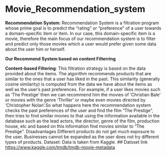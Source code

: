# Movie_Recommendation_system

**Recommendation System**:
                      Recommendation System is a filtration program whose prime goal is to predict the “rating” or “preference” of a user towards a domain-specific item or item. In our case, this domain-specific item is a movie, therefore the main focus of our recommendation system is to filter and predict only those movies which a user would prefer given some data about the user him or herself.
                      
**Our Recommend System based on content Filterring**

**Content-based Filtering**:
    This filtration strategy is based on the data provided about the items. The algorithm recommends products that are similar to the ones that a user has liked in the past. This similarity (generally cosine similarity) is computed from the data we have about the items as well as the user’s past preferences.
    For example, if a user likes movies such as ‘The Prestige’ then we can recommend him the movies of ‘Christian Bale’ or movies with the genre ‘Thriller’ or maybe even movies directed by ‘Christopher Nolan’.So what happens here the recommendation system checks the past preferences of the user and find the film “The Prestige”, then tries to find similar movies to that using the information available in the database such as the lead actors, the director, genre of the film, production house, etc and based on this information find movies similar to “The Prestige”.
    Disadvantages
        Different products do not get much exposure to the user.
        Businesses cannot be expanded as the user does not try different types of products.
Dataset:
        Data is taken from Kaggle.
        ## Datsset link https://www.kaggle.com/tmdb/tmdb-movie-metadata
 
